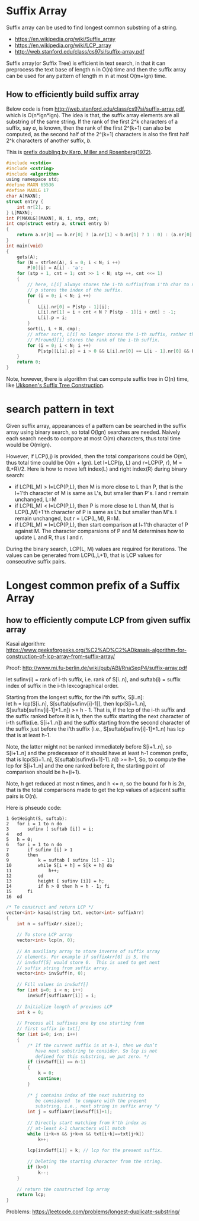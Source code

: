 # Suffix Array
Suffix array can be used to find longest common substring of a string.
* https://en.wikipedia.org/wiki/Suffix_array
* https://en.wikipedia.org/wiki/LCP_array
* http://web.stanford.edu/class/cs97si/suffix-array.pdf

Suffix array(or Suffix Tree) is efficient in text search, in that it can preprocess the text base of length n in O(n) time and then the suffix array can be used for any pattern of length m in at most O(m+lgn) time.

## How to efficiently build suffix array
Below code is from http://web.stanford.edu/class/cs97si/suffix-array.pdf, which is O(n\*lgn\*lgn). The idea is that, the suffix array elements are all substring of the same string. If the rank of the first 2^k characters of a suffix, say *a*, is known, then the rank of the first 2^(k+1) can also be computed, as the second half of the 2^(k+1) characters is also the first half 2^k characters of another suffix, *b*.

This is [prefix doubling by Karp, Miller and Rosenberg(1972)](https://en.wikipedia.org/wiki/Suffix_array#Construction_Algorithms).

```c
#include <cstdio>
#include <cstring>
#include <algorithm>
using namespace std;
#define MAXN 65536
#define MAXLG 17
char A[MAXN];
struct entry {
    int nr[2], p;
} L[MAXN];
int P[MAXLG][MAXN], N, i, stp, cnt;
int cmp(struct entry a, struct entry b)
{
    return a.nr[0] == b.nr[0] ? (a.nr[1] < b.nr[1] ? 1 : 0) : (a.nr[0] < b.nr[0] ? 1 : 0);
}
int main(void)
{
    gets(A);
    for (N = strlen(A), i = 0; i < N; i ++)
        P[0][i] = A[i] - 'a';
    for (stp = 1, cnt = 1; cnt >> 1 < N; stp ++, cnt <<= 1)
    {
        // here, L[i] always stores the i-th suffix(from i'th char to n-1'th)
        // p stores the index of the suffix.
        for (i = 0; i < N; i ++)
        {
            L[i].nr[0] = P[stp - 1][i];
            L[i].nr[1] = i + cnt < N ? P[stp - 1][i + cnt] : -1;
            L[i].p = i;
        }
        sort(L, L + N, cmp);
        // after sort, L[i] no longer stores the i-th suffix, rather the suffix that ranks (lexicographically) the i-th.
        // P[round][i] stores the rank of the i-th suffix.
        for (i = 0; i < N; i ++)
            P[stp][L[i].p] = i > 0 && L[i].nr[0] == L[i - 1].nr[0] && L[i].nr[1] == L[i - 1].nr[1] ? P[stp][L[i - 1].p] : i;
    }
    return 0;
}
```

Note, however, there is algorithm that can compute suffix tree in O(n) time, like [Ukkonen's Suffix Tree Construction](https://www.geeksforgeeks.org/ukkonens-suffix-tree-construction-part-1/).

# search pattern in text
Given suffix array, appearances of a pattern can be searched in the suffix array using binary search, so total O(lgn) searches are needed. Naively each search needs to compare at most O(m) characters, thus total time would be O(mlgn).

However, if LCP(i,j) is provided, then the total comparisons could be O(m), thus total time could be O(m + lgn). Let l=LCP(p, L) and r=LCP(P, r), M = (L+R)/2. Here is how to move left index(L) and right index(R) during binary search:
* if LCP(L,M) > l=LCP(P,L), then M is more close to L than P, that is the l+1'th character of M is same as L's, but smaller than P's. l and r remain unchanged, L=M
* if LCP(L,M) < l=LCP(P,L), then P is more close to L than M, that is LCP(L,M)+1'th character of P is same as L's but smaller than M's. l remain unchanged, but r = LCP(L,M), R=M.
* if LCP(L,M) = l=LCP(P,L), then start comparison at l+1'th character of P against M. The character comparsions of P and M determines how to update L and R, thus l and r.

During the binary search, LCP(L, M) values are required for iterations. The values can be generated from LCP(L,L+1), that is LCP values for consecutive suffix pairs.

# Longest common prefix of a Suffix Array
## how to efficiently compute LCP from given suffix array
Kasai algorithm: https://www.geeksforgeeks.org/%C2%AD%C2%ADkasais-algorithm-for-construction-of-lcp-array-from-suffix-array/

Proof: http://www.mi.fu-berlin.de/wiki/pub/ABI/RnaSeqP4/suffix-array.pdf

let sufinv(i) = rank of i-th suffix, i.e. rank of S[i..n], and suftab(i) = suffix index of suffix in the i-th lexcographical order. 

Starting from the longest suffix, for the i'th suffix, S[i..n]:<br>
let h = lcp(S[i..n], S[suftab[sufinv[i]-1]], then lcp(S[i+1..n], S[suftab[sufinv[i]-1]+1..n]) >= h - 1. That is, if the lcp of the i-th suffix and the suffix ranked before it is h, then the suffix starting the next character of i-th suffix(i.e. S[i+1..n]) and the suffix starting from the second character of the suffix just before the i'th suffix (i.e., S[suftab[sufinv[i]-1]+1..n) has lcp that is at least h-1. 

Note, the latter might not be ranked immediately before S[i+1..n], so S[i+1..n] and the predecessor of it should have at least h-1 common prefix, that is lcp(S[i+1..n], S[suftab[sufinv[i+1]-1]..n]) >= h-1, So, to compute the lcp for S[i+1..n] and the one ranked before it, the starting point of comparison should be h+(i+1).

Note, h get reduced at most n times, and h <= n, so the bound for h is 2n, that is the total comparisons made to get the lcp values of adjacent suffix pairs is O(n).

Here is phseudo code:
```code
1 GetHeight(S, suftab):
2   for i = 1 to n do
3       sufinv [ suftab [i]] = i;
4   od
5   h = 0;
6   for i = 1 to n do
7       if sufinv [i] > 1
8       then
9           k = suftab [ sufinv [i] - 1];
10          while S[i + h] = S[k + h] do
11              h++;
12          od
13          height [ sufinv [i]] = h;
14          if h > 0 then h = h - 1; fi
15      fi
16  od
```

```c++
/* To construct and return LCP */
vector<int> kasai(string txt, vector<int> suffixArr) 
{ 
    int n = suffixArr.size(); 
  
    // To store LCP array 
    vector<int> lcp(n, 0); 
  
    // An auxiliary array to store inverse of suffix array 
    // elements. For example if suffixArr[0] is 5, the 
    // invSuff[5] would store 0.  This is used to get next 
    // suffix string from suffix array. 
    vector<int> invSuff(n, 0); 
  
    // Fill values in invSuff[] 
    for (int i=0; i < n; i++) 
        invSuff[suffixArr[i]] = i; 
  
    // Initialize length of previous LCP 
    int k = 0; 
  
    // Process all suffixes one by one starting from 
    // first suffix in txt[] 
    for (int i=0; i<n; i++) 
    { 
        /* If the current suffix is at n-1, then we don’t 
           have next substring to consider. So lcp is not 
           defined for this substring, we put zero. */
        if (invSuff[i] == n-1) 
        { 
            k = 0; 
            continue; 
        } 
  
        /* j contains index of the next substring to 
           be considered  to compare with the present 
           substring, i.e., next string in suffix array */
        int j = suffixArr[invSuff[i]+1]; 
  
        // Directly start matching from k'th index as 
        // at-least k-1 characters will match 
        while (i+k<n && j+k<n && txt[i+k]==txt[j+k]) 
            k++; 
  
        lcp[invSuff[i]] = k; // lcp for the present suffix. 
  
        // Deleting the starting character from the string. 
        if (k>0) 
            k--; 
    } 
  
    // return the constructed lcp array 
    return lcp; 
}
```

Problems:
https://leetcode.com/problems/longest-duplicate-substring/
